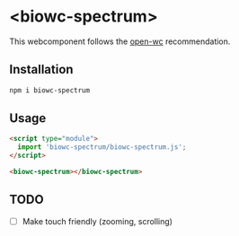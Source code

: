# \<biowc-spectrum>

This webcomponent follows the [open-wc](https://github.com/open-wc/open-wc) recommendation.

## Installation

```bash
npm i biowc-spectrum
```

## Usage

```html
<script type="module">
  import 'biowc-spectrum/biowc-spectrum.js';
</script>

<biowc-spectrum></biowc-spectrum>
```

## TODO

- [ ] Make touch friendly (zooming, scrolling)
